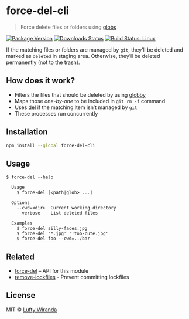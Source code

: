 # force-del-cli

> Force delete files or folders using [globs](https://github.com/isaacs/minimatch#usage)

[![Package Version](https://img.shields.io/npm/v/force-del-cli.svg?style=flat-square)](https://www.npmjs.com/package/force-del-cli)
[![Downloads Status](https://img.shields.io/npm/dm/force-del-cli.svg?style=flat-square)](https://npm-stat.com/charts.html?package=force-del-cli&from=2016-04-01)
[![Build Status: Linux](https://img.shields.io/travis/luftywiranda13/force-del-cli/master.svg?style=flat-square)](https://travis-ci.org/luftywiranda13/force-del-cli)

If the matching files or folders are managed by `git`, theyʼll be deleted and marked as `deleted` in staging area. Otherwise, theyʼll be deleted permanently (not to the trash).

## How does it work?

* Filters the files that should be deleted by using [globby](https://github.com/sindresorhus/globby)
* Maps those _one-by-one_ to be included in `git rm -f` command
* Uses [del](https://github.com/sindresorhus/del) if the matching item isnʼt managed by `git`
* These processes run concurrently

## Installation

```sh
npm install --global force-del-cli
```

## Usage

```
$ force-del --help

  Usage
    $ force-del [<path|glob> ...]

  Options
    --cwd=<dir>  Current working directory
    --verbose    List deleted files

  Examples
    $ force-del silly-faces.jpg
    $ force-del '*.jpg' '!too-cute.jpg'
    $ force-del foo --cwd=../bar
```

## Related

* [force-del](https://github.com/luftywiranda13/force-del) – API for this module
* [remove-lockfiles](https://github.com/luftywiranda13/remove-lockfiles) - Prevent committing lockfiles

## License

MIT &copy; [Lufty Wiranda](https://www.luftywiranda.com)
